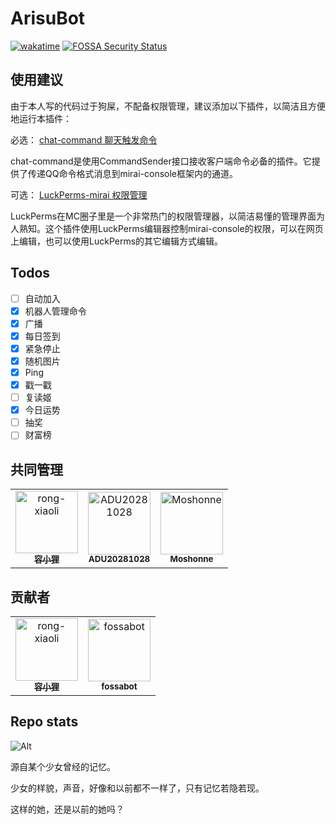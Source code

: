 # ArisuBot
[![wakatime](https://wakatime.com/badge/github/rong-xiaoli/ArisuBot.svg)](https://wakatime.com/badge/github/rong-xiaoli/ArisuBot)
[![FOSSA Security Status](https://app.fossa.com/api/projects/git%2Bgithub.com%2Frong-xiaoli%2FArisuBot.svg?type=shield&issueType=security)](https://app.fossa.com/projects/git%2Bgithub.com%2Frong-xiaoli%2FArisuBot?ref=badge_shield&issueType=security)

## 使用建议
由于本人写的代码过于狗屎，不配备权限管理，建议添加以下插件，以简洁且方便地运行本插件：

必选：
[chat-command 聊天触发命令](https://github.com/project-mirai/chat-command)

chat-command是使用CommandSender接口接收客户端命令必备的插件。它提供了传递QQ命令格式消息到mirai-console框架内的通道。

可选：
[LuckPerms-mirai 权限管理](https://github.com/Karlatemp/LuckPerms-Mirai)

LuckPerms在MC圈子里是一个非常热门的权限管理器，以简洁易懂的管理界面为人熟知。这个插件使用LuckPerms编辑器控制mirai-console的权限，可以在网页上编辑，也可以使用LuckPerms的其它编辑方式编辑。

## Todos
- [ ] 自动加入
- [x] 机器人管理命令
- [x] 广播
- [x] 每日签到
- [x] 紧急停止
- [x] 随机图片
- [x] Ping
- [x] 戳一戳
- [ ] 复读姬
- [x] 今日运势
- [ ] 抽奖
- [ ] 财富榜

## 共同管理

<!-- readme: collaborators -start -->
<table>
	<tbody>
		<tr>
            <td align="center">
                <a href="https://github.com/rong-xiaoli">
                    <img src="https://avatars.githubusercontent.com/u/58361774?v=4" width="100;" alt="rong-xiaoli"/>
                    <br />
                    <sub><b>容小狸</b></sub>
                </a>
            </td>
            <td align="center">
                <a href="https://github.com/ADU20281028">
                    <img src="https://avatars.githubusercontent.com/u/68726099?v=4" width="100;" alt="ADU20281028"/>
                    <br />
                    <sub><b>ADU20281028</b></sub>
                </a>
            </td>
            <td align="center">
                <a href="https://github.com/Moshonne">
                    <img src="https://avatars.githubusercontent.com/u/134853150?v=4" width="100;" alt="Moshonne"/>
                    <br />
                    <sub><b>Moshonne</b></sub>
                </a>
            </td>
		</tr>
	<tbody>
</table>
<!-- readme: collaborators -end -->

## 贡献者

<!-- readme: contributors -start -->
<table>
	<tbody>
		<tr>
            <td align="center">
                <a href="https://github.com/rong-xiaoli">
                    <img src="https://avatars.githubusercontent.com/u/58361774?v=4" width="100;" alt="rong-xiaoli"/>
                    <br />
                    <sub><b>容小狸</b></sub>
                </a>
            </td>
            <td align="center">
                <a href="https://github.com/fossabot">
                    <img src="https://avatars.githubusercontent.com/u/29791463?v=4" width="100;" alt="fossabot"/>
                    <br />
                    <sub><b>fossabot</b></sub>
                </a>
            </td>
		</tr>
	<tbody>
</table>
<!-- readme: contributors -end -->

Repo stats
---
![Alt](https://repobeats.axiom.co/api/embed/4ad0543e12a9f2f9e6c4806a716b8ca54e5f87f7.svg "Repobeats analytics image")


源自某个少女曾经的记忆。

少女的样貌，声音，好像和以前都不一样了，只有记忆若隐若现。

这样的她，还是以前的她吗？

